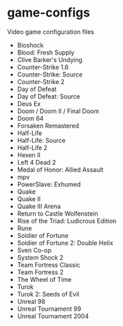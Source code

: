 # game-configs
Video game configuration files

* Bioshock
* Blood: Fresh Supply
* Clive Barker's Undying
* Counter-Strike 1.6
* Counter-Strike: Source
* Counter-Strike 2
* Day of Defeat
* Day of Defeat: Source
* Deus Ex
* Doom / Doom II / Final Doom
* Doom 64
* Forsaken Remastered
* Half-Life
* Half-Life: Source
* Half-Life 2
* Hexen II
* Left 4 Dead 2
* Medal of Honor: Allied Assault
* mpv
* PowerSlave: Exhumed
* Quake
* Quake II
* Quake III Arena
* Return to Castle Wolfenstein
* Rise of the Triad: Ludicrous Edition
* Rune
* Soldier of Fortune
* Soldier of Fortune 2: Double Helix
* Sven Co-op
* System Shock 2
* Team Fortress Classic
* Team Fortress 2
* The Wheel of Time
* Turok
* Turok 2: Seeds of Evil
* Unreal 98
* Unreal Tournament 99
* Unreal Tournament 2004
